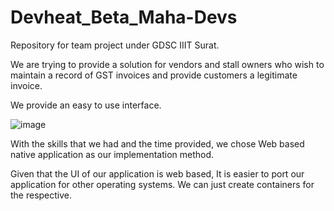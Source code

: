 # Devheat_Beta_Maha-Devs
Repository for team project  under GDSC IIIT Surat.

We are trying to provide a solution for vendors and stall owners who wish to maintain a record of GST invoices and
provide customers a legitimate invoice.

We provide an easy to use interface.


![image](https://user-images.githubusercontent.com/90756795/175781058-eaffeca8-00a7-4b0c-ac2e-ed00b8378e10.png)


With the skills that we had and the time provided, we chose Web based native application as our implementation method.

Given that the UI of our application is web based, It is easier to port our application for other operating systems.
We can just create containers for the respective.
